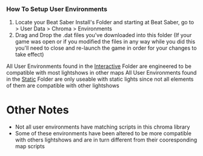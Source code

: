 ### How To Setup User Environments

1. Locate your Beat Saber Install's Folder and starting at Beat Saber, go to > User Data > Chroma > Environments
2. Drag and Drop the .dat files you've downloaded into this folder
(If your game was open or if you modified the files in any way while you did this you'll need to close and re-launch the game in order for your changes to take effect)

All User Environments found in the [Interactive](https://github.com/Phoenix-BS/BSCEL/tree/main/Environments/User%20Environments/Interactive) Folder are engineered to be compatible with most lightshows in other maps
All User Environments found in the [Static](https://github.com/Phoenix-BS/BSCEL/tree/main/Environments/User%20Environments/Static) Folder are only useable with static lights since not all elements of them are compatible with other lightshows

# Other Notes
- Not all user environments have matching scripts in this chroma library
- Some of these environments have been altered to be more compatible with others lightshows and are in turn different from their cooresponding map scripts